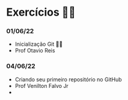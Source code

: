 # Exercícios :man_student:



### 01/06/22

- Inicialização Git :man_student:
- Prof Otavio Reis

### 04/06/22	

- Criando seu primeiro repositório no GitHub
- Prof Venilton Falvo Jr
- 
